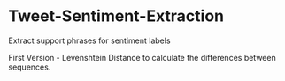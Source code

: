 # Tweet-Sentiment-Extraction
Extract support phrases for sentiment labels

First Version -
Levenshtein Distance to calculate the differences between sequences.
